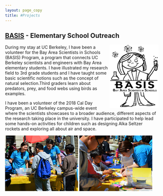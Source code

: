 ```yaml
---
layout: page_copy
title: #Projects
---
```


## [BASIS](http://www.crscience.org/volunteers/aboutbasis) -   Elementary School Outreach 
<img align="right" width="160" height="210" img src="\img\Basis.png">
During my stay at UC Berkeley, I have been a volunteer
for the Bay Area Scientists in Schools (BASIS) Program, a program that connects UC Berkeley
scientists and engineers with Bay Area elementary students. I have illustrated my research field
to 3rd grade students and I have taught some basic scientific notions such as the concept of
natural selection.Third graders learn about
predators, prey, and food webs using birds as examples.

I have been a volunteer of the 2018 Cal Day Program, an UC Berkeley campus-wide event
where the scientists showcases to a broader audience, different aspects of the research taking
place in the university. I have participated to help lead some hands-on activities for
children such as designing Alka Seltzer rockets and exploring all about air and space. 


<div id="randomContainer">
    <div id="imageContainer">
        <img src="\img\1.png" alt=""/>
        <img src="\img\2.png" alt=""/>
        <!-- <img src="\img\3.png" alt=""/> -->
    </div>
    <div id="navigationContainer">
    </div>
</div>